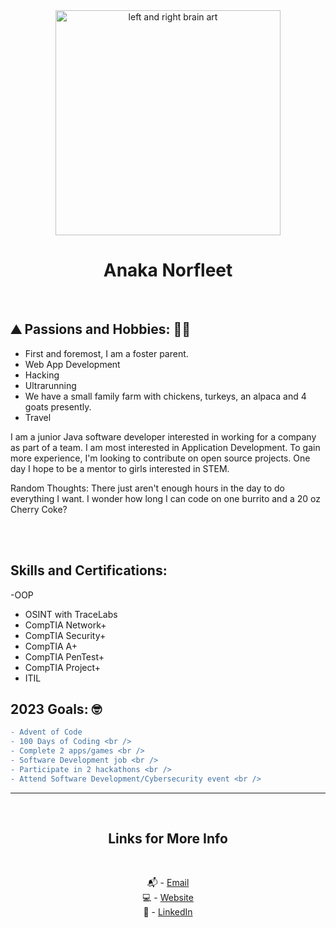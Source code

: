 <div align="center">
<img src = "https://user-images.githubusercontent.com/58215141/199598263-f253c515-144a-46f8-aeaa-f1332bbba509.jpg" alt="left and right brain art" width= "360px">

# Anaka Norfleet
<br />
</div>
 
## :mountain: Passions and Hobbies: :woman_farmer:

- First and foremost, I am a foster parent.
- Web App Development
- Hacking
- Ultrarunning
- We have a small family farm with chickens, turkeys, an alpaca and 4 goats presently. 
- Travel


I am a junior Java software developer interested in working for a company as part of a team. I am most interested in Application Development. 
To gain more experience, I'm looking to contribute on open source projects. One day I hope to be a mentor to girls interested in STEM.

Random Thoughts: There just aren't enough hours in the day to do everything I want. I wonder how long I can code on one burrito and a 20 oz Cherry Coke?


<br />
<br />
 
 ## Skills and Certifications:

 -OOP
- OSINT with TraceLabs
- CompTIA Network+
- CompTIA Security+ 
- CompTIA A+
- CompTIA PenTest+
- CompTIA Project+
- ITIL<br />

## 2023 Goals: 🤓
 
```diff
- Advent of Code
- 100 Days of Coding <br />
- Complete 2 apps/games <br />
- Software Development job <br />
- Participate in 2 hackathons <br />
- Attend Software Development/Cybersecurity event <br />
```


 
---

<br />
<div align="center">

## Links for More Info

<br />

📬 - [Email][2] <br />
💻 - [Website][3] <br />
💁 - [LinkedIn][1]

[1]: https://linkedin.com/in/anaka-norfleet/
[2]: mailto:anakanorfleet@gmail.com
[3]: https://fleetster22.github.io/portfolio/.


